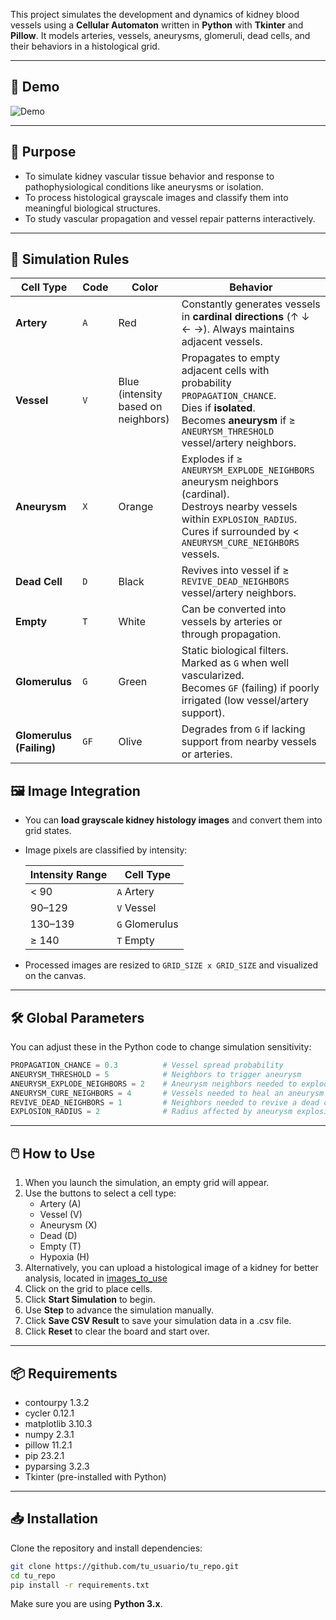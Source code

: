 This project simulates the development and dynamics of kidney blood vessels using a **Cellular Automaton** written in **Python** with **Tkinter** and **Pillow**. It models arteries, vessels, aneurysms, glomeruli, dead cells, and their behaviors in a histological grid.


---

## 📼 Demo 

![Demo](./Demo.gif)


---

## 🎯 Purpose

- To simulate kidney vascular tissue behavior and response to pathophysiological conditions like aneurysms or isolation.
- To process histological grayscale images and classify them into meaningful biological structures.
- To study vascular propagation and vessel repair patterns interactively.

---

## 🧪 Simulation Rules

| Cell Type        | Code | Color                        | Behavior                                                                                                                                   |
|------------------|------|------------------------------|--------------------------------------------------------------------------------------------------------------------------------------------|
| **Artery**       | `A`  | Red                          | Constantly generates vessels in **cardinal directions** (↑ ↓ ← →). Always maintains adjacent vessels.                                      |
| **Vessel**       | `V`  | Blue (intensity based on neighbors) | Propagates to empty adjacent cells with probability `PROPAGATION_CHANCE`.<br>Dies if **isolated**.<br>Becomes **aneurysm** if ≥ `ANEURYSM_THRESHOLD` vessel/artery neighbors. |
| **Aneurysm**     | `X`  | Orange                       | Explodes if ≥ `ANEURYSM_EXPLODE_NEIGHBORS` aneurysm neighbors (cardinal).<br>Destroys nearby vessels within `EXPLOSION_RADIUS`.<br>Cures if surrounded by < `ANEURYSM_CURE_NEIGHBORS` vessels. |
| **Dead Cell**    | `D`  | Black                        | Revives into vessel if ≥ `REVIVE_DEAD_NEIGHBORS` vessel/artery neighbors.                                                                 |
| **Empty**        | `T`  | White                        | Can be converted into vessels by arteries or through propagation.                                                                         |
| **Glomerulus**   | `G`  | Green                        | Static biological filters. Marked as `G` when well vascularized.<br>Becomes `GF` (failing) if poorly irrigated (low vessel/artery support). |
| **Glomerulus (Failing)** | `GF` | Olive                     | Degrades from `G` if lacking support from nearby vessels or arteries.                                                                    |

## 🖼️ Image Integration

- You can **load grayscale kidney histology images** and convert them into grid states.
- Image pixels are classified by intensity:
  
  | Intensity Range | Cell Type |
  |------------------|------------|
  | < 90             | `A` Artery |
  | 90–129           | `V` Vessel |
  | 130–139          | `G` Glomerulus |
  | ≥ 140            | `T` Empty |

- Processed images are resized to `GRID_SIZE x GRID_SIZE` and visualized on the canvas.

---

## 🛠️ Global Parameters

You can adjust these in the Python code to change simulation sensitivity:

```python
PROPAGATION_CHANCE = 0.3          # Vessel spread probability
ANEURYSM_THRESHOLD = 5            # Neighbors to trigger aneurysm
ANEURYSM_EXPLODE_NEIGHBORS = 2    # Aneurysm neighbors needed to explode
ANEURYSM_CURE_NEIGHBORS = 4       # Vessels needed to heal an aneurysm
REVIVE_DEAD_NEIGHBORS = 1         # Neighbors needed to revive a dead cell
EXPLOSION_RADIUS = 2              # Radius affected by aneurysm explosion
```

---

## 🖱️ How to Use

1. When you launch the simulation, an empty grid will appear.
2. Use the buttons to select a cell type:
   - Artery (A)
   - Vessel (V)
   - Aneurysm (X)
   - Dead (D)
   - Empty (T)
   - Hypoxia (H)
3. Alternatively, you can upload a histological image of a kidney for better analysis, located in [images_to_use](./Simulation/data/images_to_use/)
4. Click on the grid to place cells.
5. Click **Start Simulation** to begin.
6. Use **Step** to advance the simulation manually.
7. Click **Save CSV Result** to save your simulation data in a .csv file.  
8. Click **Reset** to clear the board and start over.

---

## 📦 Requirements

- contourpy       1.3.2
- cycler          0.12.1
- matplotlib      3.10.3
- numpy           2.3.1
- pillow          11.2.1
- pip             23.2.1
- pyparsing       3.2.3
- Tkinter  (pre-installed with Python)

---

## 📥 Installation

Clone the repository and install dependencies:

```bash
git clone https://github.com/tu_usuario/tu_repo.git
cd tu_repo
pip install -r requirements.txt
```

Make sure you are using **Python 3.x**.


